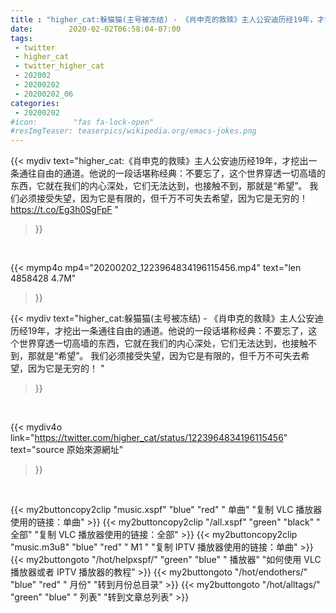 ```yaml
---
title : "higher_cat:躲猫猫(主号被冻结) - 《肖申克的救赎》主人公安迪历经19年，才挖出一条通往自由的通道。他说的一段话堪称经典：不要忘了，这个世界穿透一切高墙的东西，它就在我们的内心深处，它们无法达到，也接触不到，那就是“希望”。   我们必须接受失望，因为它是有限的，但千万不可失去希望，因为它是无穷的！ "
date:        2020-02-02T06:58:04-07:00
tags:
 - twitter
 - higher_cat
 - twitter_higher_cat
 - 202002
 - 20200202
 - 20200202_06
categories:
 - 20200202
#icon:        "fas fa-lock-open"
#resImgTeaser: teaserpics/wikipedia.org/emacs-jokes.png
---
```


{{< mydiv text="higher_cat:《肖申克的救赎》主人公安迪历经19年，才挖出一条通往自由的通道。他说的一段话堪称经典：不要忘了，这个世界穿透一切高墙的东西，它就在我们的内心深处，它们无法达到，也接触不到，那就是“希望”。   我们必须接受失望，因为它是有限的，但千万不可失去希望，因为它是无穷的！ https://t.co/Eg3h0SgFpF "
>}}
<br>


{{< mymp4o mp4="20200202_1223964834196115456.mp4"
text="len 4858428    4.7M"
>}}


{{< mydiv text="higher_cat:躲猫猫(主号被冻结) - 《肖申克的救赎》主人公安迪历经19年，才挖出一条通往自由的通道。他说的一段话堪称经典：不要忘了，这个世界穿透一切高墙的东西，它就在我们的内心深处，它们无法达到，也接触不到，那就是“希望”。   我们必须接受失望，因为它是有限的，但千万不可失去希望，因为它是无穷的！ "
>}}
<br>

{{< mydiv4o link="https://twitter.com/higher_cat/status/1223964834196115456"
text="source 原始來源網址"
>}}


<br>



{{< my2buttoncopy2clip "music.xspf"        "blue"   "red"    " 单曲"  "复制 VLC 播放器使用的链接：单曲" >}} {{< my2buttoncopy2clip "/all.xspf"         "green"  "black"  " 全部"  "复制 VLC 播放器使用的链接：全部" >}} {{< my2buttoncopy2clip "music.m3u8"        "blue"   "red"    " M1 "    "复制 IPTV 播放器使用的链接：单曲" >}} {{< my2buttongoto      "/hot/helpxspf/"    "green"  "blue"   " 播放器" "如何使用 VLC 播放器或者 IPTV 播放器的教程" >}} {{< my2buttongoto      "/hot/endothers/"   "blue"   "red"    " 月份"   "转到月份总目录" >}} {{< my2buttongoto      "/hot/alltags/"     "green"  "blue"   " 列表"   "转到文章总列表" >}} 
